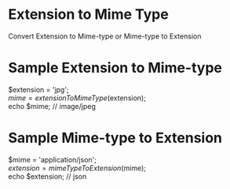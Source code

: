 # Extension to Mime Type

Convert Extension to Mime-type or Mime-type to Extension

# Sample Extension to Mime-type
$extension = 'jpg';<br>
$mime = extensionToMimeType($extension);<br>
echo $mime; // image/jpeg

# Sample Mime-type to Extension
$mime = 'application/json';<br>
$extension = mimeTypeToExtension($mime);<br>
echo $extension; // json
